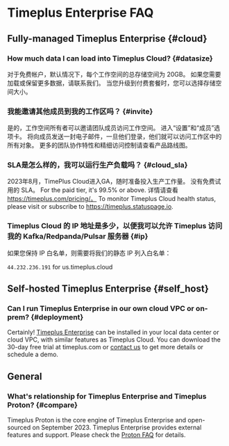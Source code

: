# Timeplus Enterprise FAQ

## Fully-managed Timeplus Enterprise {#cloud}

### How much data I can load into Timeplus Cloud? {#datasize}

对于免费帐户，默认情况下，每个工作空间的总存储空间为 20GB。 如果您需要加载或保留更多数据，请联系我们。 当您升级到付费套餐时，您可以选择存储空间大小。

### 我能邀请其他成员到我的工作区吗？ {#invite}

是的，工作空间所有者可以邀请团队成员访问工作空间。 进入“设置”和“成员”选项卡。 将向成员发送一封电子邮件，一旦他们登录，他们就可以访问工作区中的所有对象。 更多的团队协作特性和精细访问控制请查看产品路线图。

### SLA是怎么样的，我可以运行生产负载吗？ {#cloud_sla}

2023年8月，TimePlus Cloud进入GA，随时准备投入生产工作量。 没有免费试用的 SLA。 For the paid tier, it's 99.5% or above. 详情请查看 https://timeplus.com/pricing/。 To monitor Timeplus Cloud health status, please visit or subscribe to https://timeplus.statuspage.io.

### Timeplus Cloud 的 IP 地址是多少，以便我可以允许 Timeplus 访问我的 Kafka/Redpanda/Pulsar 服务器 {#ip}

如果您保持 IP 白名单，则需要将我们的静态 IP 列入白名单：

`44.232.236.191` for us.timeplus.cloud

## Self-hosted Timeplus Enterprise {#self_host}

### Can I run Timeplus Enterprise in our own cloud VPC or on-prem? {#deployment}

Certainly! [Timeplus Enterprise](timeplus-enterprise) can be installed in your local data center or cloud VPC, with similar features as Timeplus Cloud. You can download the 30-day free trial at timeplus.com or [contact us](mailto:info@timeplus.com) to get more details or schedule a demo.

## General

### What's relationship for Timeplus Enterprise and Timeplus Proton? {#compare}

Timeplus Proton is the core engine of Timeplus Enterprise and open-sourced on September 2023. Timeplus Enterprise provides external features and support. Please check the [Proton FAQ](proton-faq#compare) for details.
